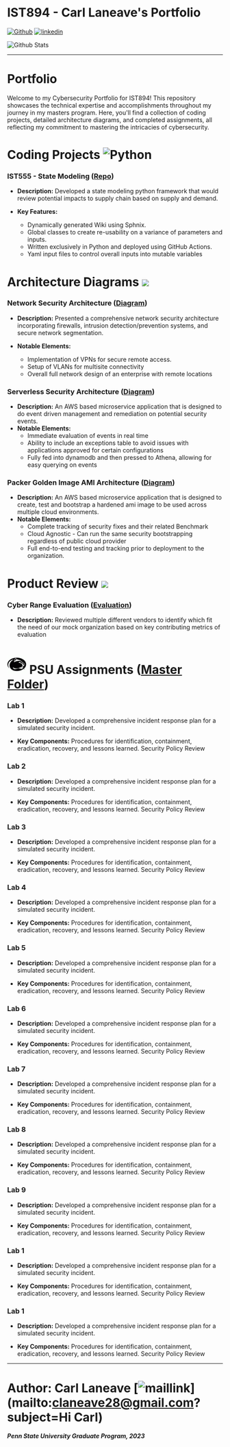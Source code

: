 # IST894 - Carl Laneave's Portfolio 
[![Github](https://img.shields.io/badge/GitHub-100000?style=for-the-badge&logo=github&logoColor=white)](https://github.com/claneave28) [![linkedin](https://img.shields.io/badge/LinkedIn-0077B5?style=for-the-badge&logo=linkedin&logoColor=white)](https://www.linkedin.com/in/carl-laneave/)

![Github Stats](https://github-profile-summary-cards.vercel.app/api/cards/profile-details?username=claneave28&theme=dark) 

<hr/>

# Portfolio 

Welcome to my Cybersecurity Portfolio for IST894! This repository showcases the technical expertise and accomplishments throughout my journey in my masters program. Here, you'll find a collection of coding projects, detailed architecture diagrams, and completed assignments, all reflecting my commitment to mastering the intricacies of cybersecurity.



# Coding Projects ![Python](https://img.shields.io/badge/python-3670A0?style=for-the-badge&logo=python&logoColor=ffdd54)
### IST555 - State Modeling ([Repo](https://github.com/claneave28/intelligent_agent_ist555))
- **Description:** Developed a state modeling python framework that would review potential impacts to supply chain based on supply and demand.

- **Key Features:**
  * Dynamically generated Wiki using Sphnix.
  * Global classes to create re-usability on a variance of parameters and inputs.
  * Written exclusively in Python and deployed using GitHub Actions.
  * Yaml input files to control overall inputs into mutable variables

# Architecture Diagrams ![](https://img.shields.io/badge/Amazon_AWS-FF9900?style=for-the-badge&logo=amazonaws&logoColor=white) 
### Network Security Architecture ([Diagram](https://github.com/claneave28/network-design/blob/main/overall_network.png))
- **Description:** Presented a comprehensive network security architecture incorporating firewalls, intrusion detection/prevention systems, and secure network segmentation.

- **Notable Elements:**
  * Implementation of VPNs for secure remote access.
  * Setup of VLANs for multisite connectivity
  * Overall full network design of an enterprise with remote locations

### Serverless Security Architecture ([Diagram](https://github.com/claneave28/AWS-Serverless-Architecture-Model/blob/master/AutomationFramework_arch.png))
- **Description:**  An AWS based microservice application that is designed to do event driven management and remediation on potential security events.
- **Notable Elements:**
  * Immediate evaluation of events in real time
  * Ability to include an exceptions table to avoid issues with applications approved for certain configurations
  * Fully fed into dynamodb and then pressed to Athena, allowing for easy querying on events

### Packer Golden Image AMI Architecture ([Diagram](https://github.com/claneave28/AWS-Serverless-Architecture-Model/blob/master/AutomationFramework_arch.png))
- **Description:**  An AWS based microservice application that is designed to create, test and bootstrap a hardened ami image to be used across multiple cloud environments.  
- **Notable Elements:**
  * Complete tracking of security fixes and their related Benchmark
  * Cloud Agnostic - Can run the same security bootstrapping regardless of public cloud provider
  * Full end-to-end testing and tracking prior to deployment to the organization.

# Product Review ![](https://img.shields.io/badge/Product-Reviews-blue)
### Cyber Range Evaluation ([Evaluation](Cyber-Range-Evaluation/))

- **Description:**
Reviewed multiple different vendors to identify which fit the need of our mock organization based on key contributing metrics of evaluation

# <img src="images/img.png" width="45" height="45"> PSU Assignments  ([Master Folder](Labs/))
### Lab 1
- **Description:** Developed a comprehensive incident response plan for a simulated security incident.

- **Key Components:**
Procedures for identification, containment, eradication, recovery, and lessons learned.
Security Policy Review

### Lab 2
- **Description:** Developed a comprehensive incident response plan for a simulated security incident.

- **Key Components:**
Procedures for identification, containment, eradication, recovery, and lessons learned.
Security Policy Review

### Lab 3
- **Description:** Developed a comprehensive incident response plan for a simulated security incident.

- **Key Components:**
Procedures for identification, containment, eradication, recovery, and lessons learned.
Security Policy Review

### Lab 4
- **Description:** Developed a comprehensive incident response plan for a simulated security incident.

- **Key Components:**
Procedures for identification, containment, eradication, recovery, and lessons learned.
Security Policy Review

### Lab 5
- **Description:** Developed a comprehensive incident response plan for a simulated security incident.

- **Key Components:**
Procedures for identification, containment, eradication, recovery, and lessons learned.
Security Policy Review

### Lab 6
- **Description:** Developed a comprehensive incident response plan for a simulated security incident.

- **Key Components:**
Procedures for identification, containment, eradication, recovery, and lessons learned.
Security Policy Review

### Lab 7
- **Description:** Developed a comprehensive incident response plan for a simulated security incident.

- **Key Components:**
Procedures for identification, containment, eradication, recovery, and lessons learned.
Security Policy Review

### Lab 8
- **Description:** Developed a comprehensive incident response plan for a simulated security incident.

- **Key Components:**
Procedures for identification, containment, eradication, recovery, and lessons learned.
Security Policy Review

### Lab 9
- **Description:** Developed a comprehensive incident response plan for a simulated security incident.

- **Key Components:**
Procedures for identification, containment, eradication, recovery, and lessons learned.
Security Policy Review

### Lab 1
- **Description:** Developed a comprehensive incident response plan for a simulated security incident.

- **Key Components:**
Procedures for identification, containment, eradication, recovery, and lessons learned.
Security Policy Review

### Lab 1
- **Description:** Developed a comprehensive incident response plan for a simulated security incident.

- **Key Components:**
Procedures for identification, containment, eradication, recovery, and lessons learned.
Security Policy Review

<hr/>

# Author: Carl Laneave [![maillink](https://img.shields.io/badge/Gmail-D14836?style=for-the-badge&logo=gmail&logoColor=white)](mailto:claneave28@gmail.com?subject=Hi Carl)

<b><i>Penn State University Graduate Program, 2023</i></b>





